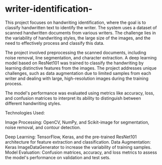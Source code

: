 # writer-identification-

This project focuses on handwriting identification, where the goal is to classify handwritten text to identify the writer. The system uses a dataset of scanned handwritten documents from various writers. The challenge lies in the variability of handwriting styles, the large size of the images, and the need to effectively process and classify this data.

The project involved preprocessing the scanned documents, including noise removal, line segmentation, and character extraction. A deep learning model based on ResNet101 was trained to classify the handwriting by learning distinctive features from the images. The project addresses unique challenges, such as data augmentation due to limited samples from each writer and dealing with large, high-resolution images during the training process.

The model's performance was evaluated using metrics like accuracy, loss, and confusion matrices to interpret its ability to distinguish between different handwriting styles.

Technologies Used:

Image Processing: OpenCV, NumPy, and Scikit-image for segmentation, noise removal, and contour detection.

Deep Learning: TensorFlow, Keras, and the pre-trained ResNet101 architecture for feature extraction and classification.
Data Augmentation: Keras ImageDataGenerator to increase the variability of training samples.
Model Evaluation: Confusion matrices, accuracy, and loss metrics to assess the model's performance on validation and test sets.


